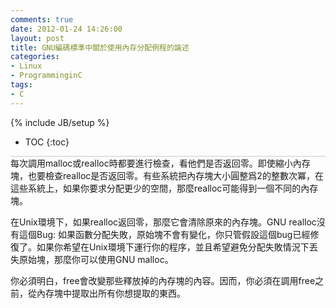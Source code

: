 ```yaml
---
comments: true
date: 2012-01-24 14:26:00
layout: post
title: GNU編碼標準中關於使用內存分配例程的論述
categories:
- Linux
- ProgramminginC
tags:
- C
---
```


{% include JB/setup %}
* TOC
{:toc}
<div style="border-bottom: 1px solid #ccc;line-height: 1.3em;"></div>
每次調用malloc或realloc時都要進行檢查，看他們是否返回零。即使縮小內存塊，也要檢查realloc是否返回零。有些系統把內存塊大小圓整爲2的整數次冪，在這些系統上，如果你要求分配更少的空間，那麼realloc可能得到一個不同的內存塊。

在Unix環境下，如果realloc返回零，那麼它會清除原來的內存塊。GNU realloc沒有這個Bug: 如果函數分配失敗，原始塊不會有變化，你只管假設這個bug已經修復了。如果你希望在Unix環境下運行你的程序，並且希望避免分配失敗情況下丟失原始塊，那麼你可以使用GNU malloc。  


你必須明白，free會改變那些釋放掉的內存塊的內容。因而，你必須在調用free之前，從內存塊中提取出所有你想提取的東西。  

